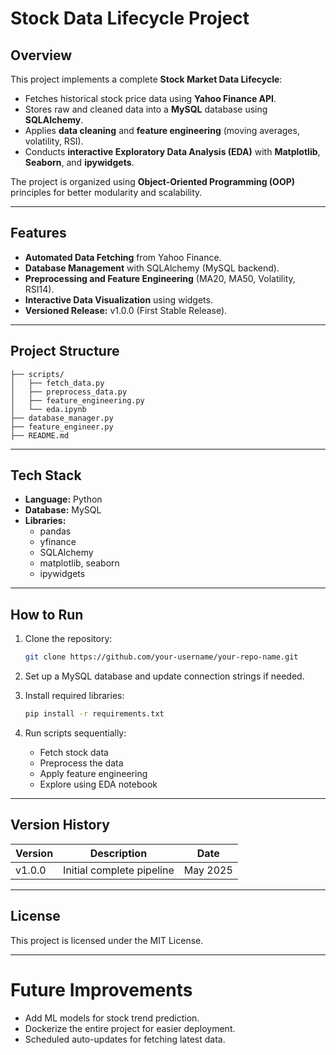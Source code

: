 
# Stock Data Lifecycle Project

## Overview
This project implements a complete **Stock Market Data Lifecycle**:
- Fetches historical stock price data using **Yahoo Finance API**.
- Stores raw and cleaned data into a **MySQL** database using **SQLAlchemy**.
- Applies **data cleaning** and **feature engineering** (moving averages, volatility, RSI).
- Conducts **interactive Exploratory Data Analysis (EDA)** with **Matplotlib**, **Seaborn**, and **ipywidgets**.

The project is organized using **Object-Oriented Programming (OOP)** principles for better modularity and scalability.

---

## Features
- **Automated Data Fetching** from Yahoo Finance.
- **Database Management** with SQLAlchemy (MySQL backend).
- **Preprocessing and Feature Engineering** (MA20, MA50, Volatility, RSI14).
- **Interactive Data Visualization** using widgets.
- **Versioned Release:** v1.0.0 (First Stable Release).

---

## Project Structure
```
├── scripts/
│   ├── fetch_data.py
│   ├── preprocess_data.py
│   ├── feature_engineering.py
│   └── eda.ipynb
├── database_manager.py
├── feature_engineer.py
├── README.md
```

---

## Tech Stack
- **Language:** Python
- **Database:** MySQL
- **Libraries:** 
  - pandas
  - yfinance
  - SQLAlchemy
  - matplotlib, seaborn
  - ipywidgets

---

## How to Run

1. Clone the repository:
   ```bash
   git clone https://github.com/your-username/your-repo-name.git
   ```

2. Set up a MySQL database and update connection strings if needed.

3. Install required libraries:
   ```bash
   pip install -r requirements.txt
   ```

4. Run scripts sequentially:
   - Fetch stock data
   - Preprocess the data
   - Apply feature engineering
   - Explore using EDA notebook

---

## Version History

| Version | Description               | Date        |
|---------|----------------------------|-------------|
| v1.0.0  | Initial complete pipeline | May 2025    |

---

## License
This project is licensed under the MIT License.

---

# Future Improvements
- Add ML models for stock trend prediction.
- Dockerize the entire project for easier deployment.
- Scheduled auto-updates for fetching latest data.
